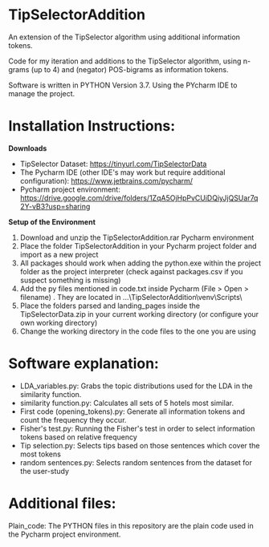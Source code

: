 # TipSelectorAddition
An extension of the TipSelector algorithm using additional information tokens. 

Code for my iteration and additions to the TipSelector algorithm, using n-grams (up to 4) and (negator) POS-bigrams as information tokens.

Software is written in PYTHON Version 3.7. Using the PYcharm IDE to manage the project.

# Installation Instructions:
**Downloads**
- TipSelector Dataset: https://tinyurl.com/TipSelectorData
- The Pycharm IDE (other IDE's may work but require additional configuration): https://www.jetbrains.com/pycharm/
- Pycharm project environment: https://drive.google.com/drive/folders/1ZqA5OjHpPvCUiDQiyJjQSUar7q2Y-vB3?usp=sharing

**Setup of the Environment**
1. Download and unzip the TipSelectorAddition.rar Pycharm environment
2. Place the folder TipSelectorAddition in your Pycharm project folder and import as a new project
3. All packages should work when adding the python.exe within the project folder as the project interpreter (check against packages.csv if you suspect something is missing)
4. Add the py files mentioned in code.txt inside Pycharm (File > Open > filename) . They are located in ...\TipSelectorAddition\venv\Scripts\
5. Place the folders parsed and landing_pages inside the TipSelectorData.zip in your current working directory (or configure your own working directory)
6. Change the working directory in the code files to the one you are using

# Software explanation:
- LDA_variables.py: Grabs the topic distributions used for the LDA in the similarity function.
- similarity function.py: Calculates all sets of 5 hotels most similar.
- First code (opening_tokens).py: Generate all information tokens and count the frequency they occur.
- Fisher's test.py: Running the Fisher's test in order to select information tokens based on relative frequency
- Tip selection.py: Selects tips based on those sentences which cover the most tokens
- random sentences.py: Selects random sentences from the dataset for the user-study


# Additional files:
Plain_code: The PYTHON files in this repository are the plain code used in the Pycharm project environment.
